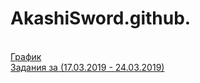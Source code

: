 # AkashiSword.github.
<br>
<a href="2.html">График</a>
<br>
<a href="1.html">Задания за (17.03.2019 - 24.03.2019)</a>
